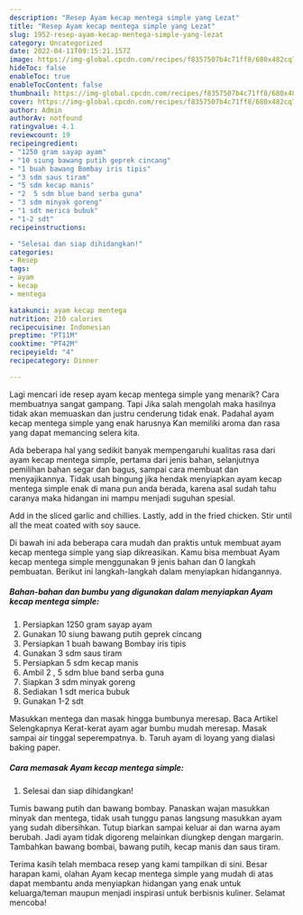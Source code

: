 ```yaml
---
description: "Resep Ayam kecap mentega simple yang Lezat"
title: "Resep Ayam kecap mentega simple yang Lezat"
slug: 1952-resep-ayam-kecap-mentega-simple-yang-lezat
category: Uncategorized
date: 2022-04-11T09:15:21.157Z
image: https://img-global.cpcdn.com/recipes/f8357507b4c71ff8/680x482cq70/ayam-kecap-mentega-simple-foto-resep-utama.jpg
hideToc: false
enableToc: true
enableTocContent: false
thumbnail: https://img-global.cpcdn.com/recipes/f8357507b4c71ff8/680x482cq70/ayam-kecap-mentega-simple-foto-resep-utama.jpg
cover: https://img-global.cpcdn.com/recipes/f8357507b4c71ff8/680x482cq70/ayam-kecap-mentega-simple-foto-resep-utama.jpg
author: Admin
authorAv: notfound
ratingvalue: 4.1
reviewcount: 19
recipeingredient:
- "1250 gram sayap ayam"
- "10 siung bawang putih geprek cincang"
- "1 buah bawang Bombay iris tipis"
- "3 sdm saus tiram"
- "5 sdm kecap manis"
- "2  5 sdm blue band serba guna"
- "3 sdm minyak goreng"
- "1 sdt merica bubuk"
- "1-2 sdt"
recipeinstructions:

- "Selesai dan siap dihidangkan!"
categories:
- Resep
tags:
- ayam
- kecap
- mentega

katakunci: ayam kecap mentega 
nutrition: 210 calories
recipecuisine: Indonesian
preptime: "PT11M"
cooktime: "PT42M"
recipeyield: "4"
recipecategory: Dinner

---
```



Lagi mencari ide resep ayam kecap mentega simple yang menarik? Cara membuatnya sangat gampang. Tapi Jika salah mengolah maka hasilnya tidak akan memuaskan dan justru cenderung tidak enak. Padahal ayam kecap mentega simple yang enak harusnya Kan memiliki aroma dan rasa yang dapat memancing selera kita.


Ada beberapa hal yang sedikit banyak mempengaruhi kualitas rasa dari ayam kecap mentega simple, pertama dari jenis bahan, selanjutnya pemilihan bahan segar dan bagus, sampai cara membuat dan menyajikannya. Tidak usah bingung jika hendak menyiapkan ayam kecap mentega simple enak di mana pun anda berada, karena asal sudah tahu caranya maka hidangan ini mampu menjadi suguhan spesial.

Add in the sliced garlic and chillies. Lastly, add in the fried chicken. Stir until all the meat coated with soy sauce.


Di bawah ini ada beberapa cara mudah dan praktis untuk membuat ayam kecap mentega simple yang siap dikreasikan. Kamu bisa membuat Ayam kecap mentega simple menggunakan 9 jenis bahan dan 0 langkah pembuatan. Berikut ini langkah-langkah dalam menyiapkan hidangannya.

<!--inarticleads1-->

##### Bahan-bahan dan bumbu yang digunakan dalam menyiapkan Ayam kecap mentega simple:

1. Persiapkan 1250 gram sayap ayam
1. Gunakan 10 siung bawang putih geprek cincang
1. Persiapkan 1 buah bawang Bombay iris tipis
1. Gunakan 3 sdm saus tiram
1. Persiapkan 5 sdm kecap manis
1. Ambil 2 , 5 sdm blue band serba guna
1. Siapkan 3 sdm minyak goreng
1. Sediakan 1 sdt merica bubuk
1. Gunakan 1-2 sdt


Masukkan mentega dan masak hingga bumbunya meresap. Baca Artikel Selengkapnya Kerat-kerat ayam agar bumbu mudah meresap. Masak sampai air tinggal seperempatnya. b. Taruh ayam di loyang yang dialasi baking paper. 

<!--inarticleads2-->

##### Cara memasak Ayam kecap mentega simple:


1. Selesai dan siap dihidangkan!

Tumis bawang putih dan bawang bombay. Panaskan wajan masukkan minyak dan mentega, tidak usah tunggu panas langsung masukkan ayam yang sudah dibersihkan. Tutup biarkan sampai keluar ai dan warna ayam berubah. Jadi ayam tidak digoreng melainkan diungkep dengan margarin. Tambahkan bawang bombai, bawang putih, kecap manis dan saus tiram. 

Terima kasih telah membaca resep yang kami tampilkan di sini. Besar harapan kami, olahan Ayam kecap mentega simple yang mudah di atas dapat membantu anda menyiapkan hidangan yang enak untuk keluarga/teman maupun menjadi inspirasi untuk berbisnis kuliner. Selamat mencoba!
